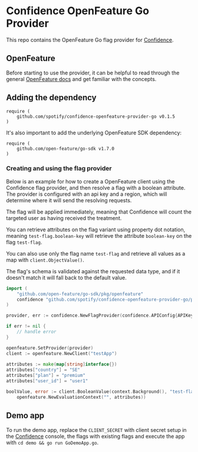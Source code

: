 # Confidence OpenFeature Go Provider

This repo contains the OpenFeature Go flag provider for [Confidence](https://confidence.spotify.com/).

## OpenFeature

Before starting to use the provider, it can be helpful to read through the general [OpenFeature docs](https://docs.openfeature.dev/)
and get familiar with the concepts. 

## Adding the dependency
<!---x-release-please-start-version-->
```
require (
	github.com/spotify/confidence-openfeature-provider-go v0.1.5
)
```
<!---x-release-please-end-->
It's also important to add the underlying OpenFeature SDK dependency:
```
require (
	github.com/open-feature/go-sdk v1.7.0
)
```

### Creating and using the flag provider

Below is an example for how to create a OpenFeature client using the Confidence flag provider, and then resolve
a flag with a boolean attribute. The provider is configured with an api key and a region, which will determine
where it will send the resolving requests. 

The flag will be applied immediately, meaning that Confidence will count the targeted user as having received the treatment. 

You can retrieve attributes on the flag variant using property dot notation, meaning `test-flag.boolean-key` will retrieve
the attribute `boolean-key` on the flag `test-flag`. 

You can also use only the flag name `test-flag` and retrieve all values as a map with `client.ObjectValue()`. 

The flag's schema is validated against the requested data type, and if it doesn't match it will fall back to the default value. 

```go
import (
    "github.com/open-feature/go-sdk/pkg/openfeature"
    confidence "github.com/spotify/confidence-openfeature-provider-go/pkg/provider"
)

provider, err := confidence.NewFlagProvider(confidence.APIConfig{APIKey: "apiKey", Region: confidence.APIRegionEU})

if err != nil {
    // handle error	
}

openfeature.SetProvider(provider)
client := openfeature.NewClient("testApp")
	
attributes := make(map[string]interface{})
attributes["country"] = "SE"
attributes["plan"] = "premium"
attributes["user_id"] = "user1"

boolValue, error := client.BooleanValue(context.Background(), "test-flag.boolean-key", false, 
	openfeature.NewEvaluationContext("", attributes))
```
## Demo app

To run the demo app, replace the `CLIENT_SECRET` with client secret setup in the 
[Confidence](https://confidence.spotify.com/) console, the flags with existing flags and execute 
the app with `cd demo && go run GoDemoApp.go`.
